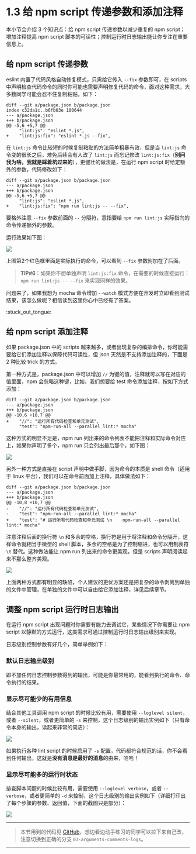 # 1.3 给 npm script 传递参数和添加注释

本小节会介绍 3 个知识点：给 npm script 传递参数以减少重复的 npm script；增加注释提高 npm script 脚本的可读性；控制运行时日志输出能让你专注在重要信息上。

## 给 npm script 传递参数

eslint 内置了代码风格自动修复模式，只需给它传入 `--fix` 参数即可，在 scripts 中声明检查代码命令的同时你可能也需要声明修复代码的命令，面对这种需求，大多数同学可能会忍不住复制粘贴，如下：

```
diff --git a/package.json b/package.json
index c32da1c..b6fb03e 100644
--- a/package.json
+++ b/package.json
@@ -5,6 +5,7 @@
     "lint:js": "eslint *.js",
+    "lint:js:fix": "eslint *.js --fix",
```

在 `lint:js` 命令比较短的时候复制粘贴的方法简单粗暴有效，但是当 `lint:js` 命令变的很长之后，难免后续会有人改了 `lint:js` 而忘记修改 `lint:js:fix`（**别问我为啥，我就是踩着坑过来的**），更健壮的做法是，在运行 npm script 时给定额外的参数，代码修改如下：

```
diff --git a/package.json b/package.json
--- a/package.json
+++ b/package.json
@@ -5,6 +5,7 @@
     "lint:js": "eslint *.js",
+    "lint:js:fix": "npm run lint:js -- --fix",
```

要格外注意 `--fix` 参数前面的 `--` 分隔符，意指要给 `npm run lint:js` 实际指向的命令传递额外的参数。

运行效果如下图：

![](https://user-gold-cdn.xitu.io/2017/11/27/15ffa71dbf43d9ff?w=1702&h=376&f=jpeg&s=77949)

上图第2个红色框里面是实际执行的命令，可以看到 `--fix` 参数附加在了后面。

> **TIP#6**：如果你不想单独声明 `lint:js:fix` 命令，在需要的时候直接运行： `npm run lint:js -- --fix` 来实现同样的效果。

问题来了，如果我想为 mocha 命令增加 `--watch` 模式方便在开发时立即看到测试结果，该怎么做呢？相信读到这里你心中已经有了答案。

:stuck\_out\_tongue:

## 给 npm script 添加注释

如果 package.json 中的 scripts 越来越多，或者出现复杂的编排命令，你可能需要给它们添加注释以保障代码可读性，但 json 天然是不支持添加注释的，下面是 2 种比较 trick 的方式。

第一种方式是，package.json 中可以增加 `//` 为键的值，注释就可以写在对应的值里面，npm 会忽略这种键，比如，我们想要给 test 命令添加注释，按如下方式添加：

```
diff --git a/package.json b/package.json
--- a/package.json
+++ b/package.json
@@ -10,6 +10,7 @@
+    "//": "运行所有代码检查和单元测试",
     "test": "npm-run-all --parallel lint:* mocha"
```

这种方式的明显不足是，npm run 列出来的命令列表不能把注释和实际命令对应上，如果你声明了多个，npm run 只会列出最后那个，如下图：

![](https://user-gold-cdn.xitu.io/2017/11/27/15ffa7295bd69b87?w=844&h=441&f=png&s=56037)

另外一种方式是直接在 script 声明中做手脚，因为命令的本质是 shell 命令（适用于 linux 平台），我们可以在命令前面加上注释，具体做法如下：

```
diff --git a/package.json b/package.json
--- a/package.json
+++ b/package.json
@@ -10,8 +10,7 @@
-    "//": "运行所有代码检查和单元测试",
-    "test": "npm-run-all --parallel lint:* mocha"
+    "test": "# 运行所有代码检查和单元测试 \n    npm-run-all --parallel lint:* mocha"
```

注意注释后面的换行符 `\n` 和多余的空格，换行符是用于将注释和命令分隔开，这样命令就相当于微型的 shell 脚本，多余的空格是为了控制缩进，也可以用制表符 `\t` 替代。这种做法能让 npm run 列出来的命令更美观，但是 scripts 声明阅读起来不那么整齐美观。

![](https://user-gold-cdn.xitu.io/2017/11/27/15ffa72c247900f5?w=846&h=412&f=png&s=54745)

上面两种方式都有明显的缺陷，个人建议的更优方案还是把复杂的命令剥离到单独的文件中管理，在单独的文件中可以自由给它添加注释，详见后续章节。

## 调整 npm script 运行时日志输出

在运行 npm script 出现问题时你需要有能力去调试它，某些情况下你需要让 npm script 以静默的方式运行，这类需求可通过控制运行时日志输出级别来实现。

日志级别控制参数有好几个，简单举例如下：

### 默认日志输出级别

即不加任何日志控制参数得到的输出，可能是你最常用的，能看到执行的命令、命令执行的结果。

### 显示尽可能少的有用信息

结合其他工具调用 npm script 的时候比较有用，需要使用 `--loglevel silent`，或者 `--silent`，或者更简单的 `-s` 来控制，这个日志级别的输出实例如下（只有命令本身的输出，读起来非常的简洁）：

![](https://user-gold-cdn.xitu.io/2017/11/27/15ffa73279c8a9e8?w=782&h=232&f=png&s=20452)

如果执行各种 lint script 的时候启用了 `-s` 配置，代码都符合规范的话，你不会看到任何输出，这就是**没有消息是最好的消息**的由来，哈哈！

### 显示尽可能多的运行时状态

排查脚本问题的时候比较有用，需要使用 `--loglevel verbose`，或者 `--verbose`，或者更简单的 `-d` 来控制，这个日志级别的输出实例如下（详细打印出了每个步骤的参数、返回值，下面的截图只是部分）：

![](https://user-gold-cdn.xitu.io/2017/11/27/15ffa734d9168dff?w=826&h=691&f=png&s=157260)

* * *

> 本节用到的代码见 [GitHub](https://github.com/wangshijun/automated-workflow-with-npm-script/tree/03-arguments-comments-logs)，想边看边动手练习的同学可以拉下来自己改，注意切换到正确的分支 `03-arguments-comments-logs`。

* * *